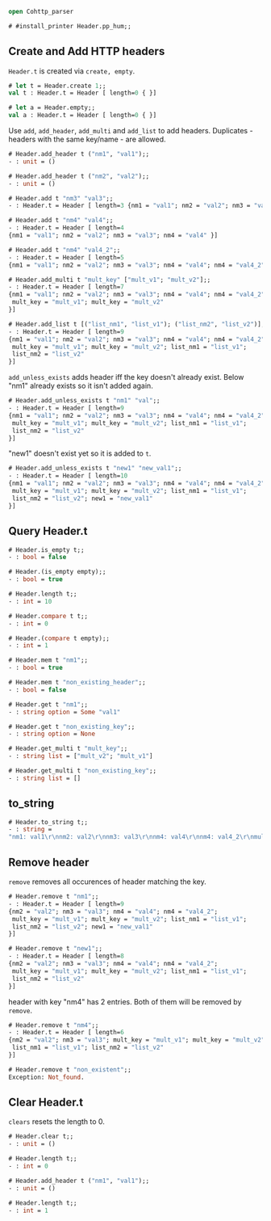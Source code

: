 ```ocaml
open Cohttp_parser
```
```ocaml
# #install_printer Header.pp_hum;;
```
## Create and Add HTTP headers

`Header.t` is created via `create, empty`.

```ocaml
# let t = Header.create 1;;
val t : Header.t = Header [ length=0 { }]

# let a = Header.empty;;
val a : Header.t = Header [ length=0 { }]
```

Use `add`, `add_header`, `add_multi` and `add_list` to add headers. Duplicates - headers with the same key/name - are allowed.

```ocaml
# Header.add_header t ("nm1", "val1");;
- : unit = ()

# Header.add_header t ("nm2", "val2");;
- : unit = ()

# Header.add t "nm3" "val3";;
- : Header.t = Header [ length=3 {nm1 = "val1"; nm2 = "val2"; nm3 = "val3" }]

# Header.add t "nm4" "val4";;
- : Header.t = Header [ length=4
{nm1 = "val1"; nm2 = "val2"; nm3 = "val3"; nm4 = "val4" }]

# Header.add t "nm4" "val4_2";;
- : Header.t = Header [ length=5
{nm1 = "val1"; nm2 = "val2"; nm3 = "val3"; nm4 = "val4"; nm4 = "val4_2" }]

# Header.add_multi t "mult_key" ["mult_v1"; "mult_v2"];;
- : Header.t = Header [ length=7
{nm1 = "val1"; nm2 = "val2"; nm3 = "val3"; nm4 = "val4"; nm4 = "val4_2";
 mult_key = "mult_v1"; mult_key = "mult_v2"
}]

# Header.add_list t [("list_nm1", "list_v1"); ("list_nm2", "list_v2")];;
- : Header.t = Header [ length=9
{nm1 = "val1"; nm2 = "val2"; nm3 = "val3"; nm4 = "val4"; nm4 = "val4_2";
 mult_key = "mult_v1"; mult_key = "mult_v2"; list_nm1 = "list_v1";
 list_nm2 = "list_v2"
}]
```

`add_unless_exists` adds header iff the key doesn't already exist. Below "nm1" already exists so it isn't added again.

```ocaml
# Header.add_unless_exists t "nm1" "val";;
- : Header.t = Header [ length=9
{nm1 = "val1"; nm2 = "val2"; nm3 = "val3"; nm4 = "val4"; nm4 = "val4_2";
 mult_key = "mult_v1"; mult_key = "mult_v2"; list_nm1 = "list_v1";
 list_nm2 = "list_v2"
}]
```

"new1" doesn't exist yet so it is added to `t`.

```ocaml
# Header.add_unless_exists t "new1" "new_val1";;
- : Header.t = Header [ length=10
{nm1 = "val1"; nm2 = "val2"; nm3 = "val3"; nm4 = "val4"; nm4 = "val4_2";
 mult_key = "mult_v1"; mult_key = "mult_v2"; list_nm1 = "list_v1";
 list_nm2 = "list_v2"; new1 = "new_val1"
}]
```

## Query Header.t  
 
```ocaml
# Header.is_empty t;;
- : bool = false

# Header.(is_empty empty);;
- : bool = true

# Header.length t;;
- : int = 10

# Header.compare t t;;
- : int = 0

# Header.(compare t empty);;
- : int = 1

# Header.mem t "nm1";;
- : bool = true

# Header.mem t "non_existing_header";;
- : bool = false

# Header.get t "nm1";;
- : string option = Some "val1"

# Header.get t "non_existing_key";;
- : string option = None

# Header.get_multi t "mult_key";;
- : string list = ["mult_v2"; "mult_v1"]

# Header.get_multi t "non_existing_key";;
- : string list = []
```

## to_string

```ocaml
# Header.to_string t;;
- : string =
"nm1: val1\r\nnm2: val2\r\nnm3: val3\r\nnm4: val4\r\nnm4: val4_2\r\nmult_key: mult_v1\r\nmult_key: mult_v2\r\nlist_nm1: list_v1\r\nlist_nm2: list_v2\r\nnew1: new_val1\r\n\r\n"
```
## Remove header

`remove` removes all occurences of header matching the key.

```ocaml
# Header.remove t "nm1";;
- : Header.t = Header [ length=9
{nm2 = "val2"; nm3 = "val3"; nm4 = "val4"; nm4 = "val4_2";
 mult_key = "mult_v1"; mult_key = "mult_v2"; list_nm1 = "list_v1";
 list_nm2 = "list_v2"; new1 = "new_val1"
}]

# Header.remove t "new1";;
- : Header.t = Header [ length=8
{nm2 = "val2"; nm3 = "val3"; nm4 = "val4"; nm4 = "val4_2";
 mult_key = "mult_v1"; mult_key = "mult_v2"; list_nm1 = "list_v1";
 list_nm2 = "list_v2"
}]
```

header with key "nm4" has 2 entries. Both of them will be removed by `remove`.
```ocaml
# Header.remove t "nm4";;
- : Header.t = Header [ length=6
{nm2 = "val2"; nm3 = "val3"; mult_key = "mult_v1"; mult_key = "mult_v2";
 list_nm1 = "list_v1"; list_nm2 = "list_v2"
}]

# Header.remove t "non_existent";;
Exception: Not_found.
```

## Clear Header.t

`clears` resets the length to 0.

```ocaml
# Header.clear t;;
- : unit = ()

# Header.length t;;
- : int = 0

# Header.add_header t ("nm1", "val1");;
- : unit = ()

# Header.length t;;
- : int = 1
```

